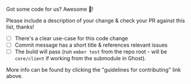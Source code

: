 Got some code for us? Awesome 🎊!

Please include a description of your change & check your PR against this list, thanks!

- [ ] There's a clear use-case for this code change
- [ ] Commit message has a short title & references relevant issues
- [ ] The build will pass (run `ember test` from the repo root - will be `core/client` if working from the submodule in Ghost).

More info can be found by clicking the "guidelines for contributing" link above.
